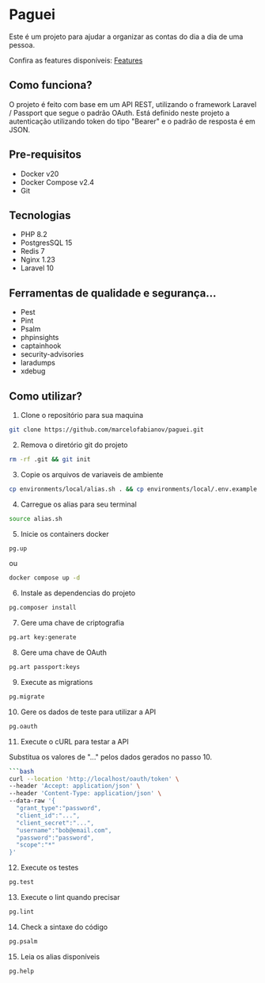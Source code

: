 # Paguei

Este é um projeto para ajudar a organizar as contas do dia a dia de uma pessoa.

Confira as features disponíveis: [Features](_docs/features.md)

## Como funciona?

 O projeto é feito com base em um API REST, utilizando o framework Laravel / Passport que segue o padrão OAuth.
 Está definido neste projeto a autenticação utilizando token do tipo "Bearer" e o padrão de resposta é em JSON.

## Pre-requisitos

- Docker v20
- Docker Compose v2.4
- Git

## Tecnologias

- PHP 8.2
- PostgresSQL 15
- Redis 7
- Nginx 1.23
- Laravel 10

## Ferramentas de qualidade e segurança...

- Pest
- Pint
- Psalm
- phpinsights
- captainhook
- security-advisories
- laradumps
- xdebug

## Como utilizar?

1. Clone o repositório para sua maquina

```bash
git clone https://github.com/marcelofabianov/paguei.git
```

2. Remova o diretório git do projeto

```bash
rm -rf .git && git init
```

3. Copie os arquivos de variaveis de ambiente

```bash
cp environments/local/alias.sh . && cp environments/local/.env.example .env && cp environments/local/.env.testing . && cp environments/local/docker-compose.yml .
```

4. Carregue os alias para seu terminal

```bash
source alias.sh
```

5. Inicie os containers docker

```bash
pg.up
```

ou

```bash
docker compose up -d
```

6. Instale as dependencias do projeto

```bash
pg.composer install
```

7. Gere uma chave de criptografia

```bash
pg.art key:generate
```

8. Gere uma chave de OAuth

```bash
pg.art passport:keys
```

9. Execute as migrations

```bash
pg.migrate
```

10. Gere os dados de teste para utilizar a API

```bash
pg.oauth
```

11. Execute o cURL para testar a API

Substitua os valores de "..." pelos dados gerados no passo 10.

```bash
```bash
curl --location 'http://localhost/oauth/token' \
--header 'Accept: application/json' \
--header 'Content-Type: application/json' \
--data-raw '{
  "grant_type":"password",
  "client_id":"...",
  "client_secret":"...",
  "username":"bob@email.com",
  "password":"password",
  "scope":"*"
}'
```

12. Execute os testes

```bash
pg.test
```

13. Execute o lint quando precisar

```bash
pg.lint
```

14. Check a sintaxe do código

```bash
pg.psalm
```

15. Leia os alias disponíveis

```bash
pg.help
```
